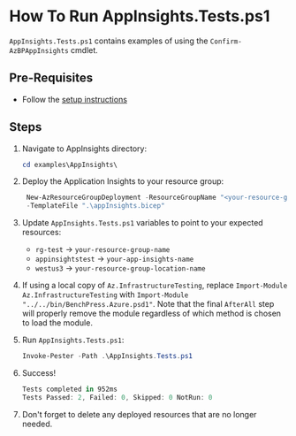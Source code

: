 # How To Run AppInsights.Tests.ps1

`AppInsights.Tests.ps1` contains examples of using the `Confirm-AzBPAppInsights` cmdlet.

## Pre-Requisites

- Follow the [setup instructions](../README.md)

## Steps

1. Navigate to AppInsights directory:

   ```Powershell
   cd examples\AppInsights\
   ```

1. Deploy the Application Insights to your resource group:

   ```Powershell
    New-AzResourceGroupDeployment -ResourceGroupName "<your-resource-group-name>"`
    -TemplateFile ".\appInsights.bicep"
   ```

1. Update `AppInsights.Tests.ps1` variables to point to your expected resources:

   - `rg-test`         -> `your-resource-group-name`
   - `appinsightstest` -> `your-app-insights-name`
   - `westus3`         -> `your-resource-group-location-name`

1. If using a local copy of `Az.InfrastructureTesting`, replace `Import-Module Az.InfrastructureTesting` with
`Import-Module "../../bin/BenchPress.Azure.psd1"`. Note that the final `AfterAll` step will properly remove the module
regardless of which method is chosen to load the module.

1. Run `AppInsights.Tests.ps1`:

   ```Powershell
   Invoke-Pester -Path .\AppInsights.Tests.ps1
   ```

1. Success!

   ```Powershell
   Tests completed in 952ms
   Tests Passed: 2, Failed: 0, Skipped: 0 NotRun: 0
   ```

1. Don't forget to delete any deployed resources that are no longer needed.
